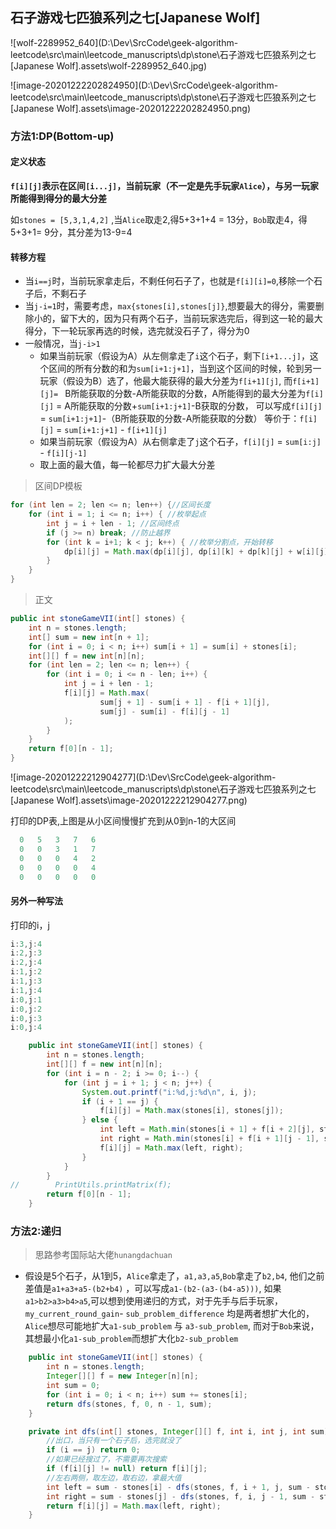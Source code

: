 ## 石子游戏七匹狼系列之七[Japanese Wolf]

![wolf-2289952_640](D:\Dev\SrcCode\geek-algorithm-leetcode\src\main\leetcode_manuscripts\dp\stone\石子游戏七匹狼系列之七[Japanese Wolf].assets\wolf-2289952_640.jpg)



![image-20201222202824950](D:\Dev\SrcCode\geek-algorithm-leetcode\src\main\leetcode_manuscripts\dp\stone\石子游戏七匹狼系列之七[Japanese Wolf].assets\image-20201222202824950.png)



### 方法1:DP(Bottom-up)

#### 定义状态

**`f[i][j]`表示在区间`[i...j]`，当前玩家（不一定是先手玩家`Alice`），与另一玩家所能得到得分的最大分差**

如`stones = [5,3,1,4,2]` ,当`Alice`取走2,得5+3+1+4 = 13分，`Bob`取走4，得5+3+1= 9分，其分差为13-9=4

#### 转移方程

- 当`i==j`时，当前玩家拿走后，不剩任何石子了，也就是`f[i][i]=0`,移除一个石子后，不剩石子
- 当`j-i=1`时，需要考虑，`max{stones[i],stones[j]}`,想要最大的得分，需要删除小的，留下大的，因为只有两个石子，当前玩家选完后，得到这一轮的最大得分，下一轮玩家再选的时候，选完就没石子了，得分为0
- 一般情况，当`j-i>1`
  - 如果当前玩家（假设为A）从左侧拿走了`i`这个石子，剩下`[i+1...j]`，这个区间的所有分数的和为`sum[i+1:j+1]`，当到这个区间的时候，轮到另一玩家（假设为B）选了，他最大能获得的最大分差为`f[i+1][j]`,  而`f[i+1][j]= `  B所能获取的分数-A所能获取的分数，A所能得到的最大分差为`f[i][j]` = A所能获取的分数+`sum[i+1:j+1]`-B获取的分数， 可以写成`f[i][j]`  = `sum[i+1:j+1]`-（B所能获取的分数-A所能获取的分数）  等价于：`f[i][j]` = `sum[i+1:j+1]` - `f[i+1][j]`
  - 如果当前玩家（假设为A）从右侧拿走了`j`这个石子，`f[i][j]` = `sum[i:j]` - `f[i][j-1]`
  - 取上面的最大值，每一轮都尽力扩大最大分差

> 区间DP模板

```java
for (int len = 2; len <= n; len++) {//区间长度
    for (int i = 1; i <= n; i++) { //枚举起点
        int j = i + len - 1; //区间终点
        if (j >= n) break; //防止越界
        for (int k = i+1; k < j; k++) { //枚举分割点，开始转移
            dp[i][j] = Math.max(dp[i][j], dp[i][k] + dp[k][j] + w[i][j]);
        }
    }
}
```

> 正文

```java
public int stoneGameVII(int[] stones) {
    int n = stones.length;
    int[] sum = new int[n + 1];
    for (int i = 0; i < n; i++) sum[i + 1] = sum[i] + stones[i];
    int[][] f = new int[n][n];
    for (int len = 2; len <= n; len++) {
        for (int i = 0; i <= n - len; i++) {
            int j = i + len - 1;
            f[i][j] = Math.max(
                    sum[j + 1] - sum[i + 1] - f[i + 1][j],
                    sum[j] - sum[i] - f[i][j - 1]
            );
        }
    }
    return f[0][n - 1];
}
```

![image-20201222212904277](D:\Dev\SrcCode\geek-algorithm-leetcode\src\main\leetcode_manuscripts\dp\stone\石子游戏七匹狼系列之七[Japanese Wolf].assets\image-20201222212904277.png)

打印的DP表,上图是从小区间慢慢扩充到从0到n-1的大区间

```java
  0   5   3   7   6 
  0   0   3   1   7 
  0   0   0   4   2 
  0   0   0   0   4 
  0   0   0   0   0 
```

#### 另外一种写法

打印的i，j

```java
i:3,j:4
i:2,j:3
i:2,j:4
i:1,j:2
i:1,j:3
i:1,j:4
i:0,j:1
i:0,j:2
i:0,j:3
i:0,j:4
```

```java
    public int stoneGameVII(int[] stones) {
        int n = stones.length;
        int[][] f = new int[n][n];
        for (int i = n - 2; i >= 0; i--) {
            for (int j = i + 1; j < n; j++) {
                System.out.printf("i:%d,j:%d\n", i, j);
                if (i + 1 == j) {
                    f[i][j] = Math.max(stones[i], stones[j]);
                } else {
                    int left = Math.min(stones[i + 1] + f[i + 2][j], stones[j] + f[i + 1][j - 1]);
                    int right = Math.min(stones[i] + f[i + 1][j - 1], stones[j - 1] + f[i][j - 2]);
                    f[i][j] = Math.max(left, right);
                }
            }
        }
//        PrintUtils.printMatrix(f);
        return f[0][n - 1];
    }
```

### 方法2:递归

> 思路参考国际站大佬`hunangdachuan`

- 假设是5个石子，从1到5，`Alice`拿走了，`a1,a3,a5`,`Bob`拿走了`b2,b4`,  他们之前差值是`a1+a3+a5-(b2+b4)`  ，可以写成`a1-(b2-(a3-(b4-a5)))`, 如果`a1>b2>a3>b4>a5`,可以想到使用递归的方式，对于先手与后手玩家，`my_current_round_gain`- `sub_problem_difference`  均是两者想扩大化的，`Alice`想尽可能地扩大`a1-sub_problem` 与 `a3-sub_problem`,  而对于`Bob`来说，其想最小化`a1-sub_problem`而想扩大化`b2-sub_problem`

```java
    public int stoneGameVII(int[] stones) {
        int n = stones.length;
        Integer[][] f = new Integer[n][n];
        int sum = 0;
        for (int i = 0; i < n; i++) sum += stones[i];
        return dfs(stones, f, 0, n - 1, sum);
    }

    private int dfs(int[] stones, Integer[][] f, int i, int j, int sum) {
        //出口，当只有一个石子后，选完就没了
        if (i == j) return 0;
        //如果已经搜过了，不需要再次搜索
        if (f[i][j] != null) return f[i][j];
        //左右两侧，取左边，取右边，拿最大值
        int left = sum - stones[i] - dfs(stones, f, i + 1, j, sum - stones[i]);
        int right = sum - stones[j] - dfs(stones, f, i, j - 1, sum - stones[j]);
        return f[i][j] = Math.max(left, right);
    }
```


